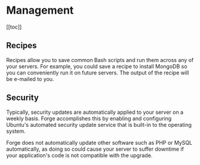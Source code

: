# Management

[[toc]]


## Recipes

Recipes allow you to save common Bash scripts and run them across any of your servers. For example, you could save a recipe to install MongoDB so you can conveniently run it on future servers. The output of the recipe will be e-mailed to you.

## Security

Typically, security updates are automatically applied to your server on a weekly basis. Forge accomplishes this by enabling and configuring Ubuntu's automated security update service that is built-in to the operating system.

Forge does not automatically update other software such as PHP or MySQL automatically, as doing so could cause your server to suffer downtime if your application's code is not compatible with the upgrade.
